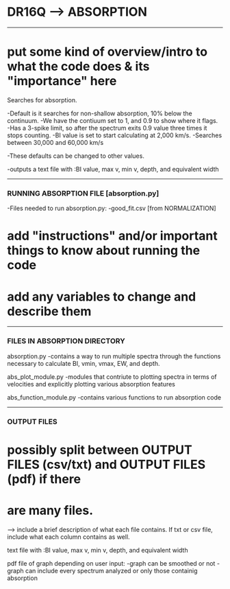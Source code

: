 # DR16Q --> ABSORPTION

------------------------------------------------------------------------------------------------------------------------------------------------------------------------------------------------------

# put some kind of overview/intro to what the code does & its "importance" here

Searches for absorption. 

-Default is it searches for non-shallow absorption, 10% below the continuum. 
    -We have the contiuum set to 1, and 0.9 to show where it flags.  
-Has a 3-spike limit, so after the spectrum exits 0.9 value three times it 
stops counting.
-BI value is set to start calculating at 2,000 km/s.
-Searches between 30,000 and 60,000 km/s


-These defaults can be changed to other values.

-outputs a text file with :BI value, max v, min v, depth, and equivalent width

------------------------------------------------------------------------------------------------------------------------------------------------------------------------------------------------------
### RUNNING ABSORPTION FILE [absorption.py]

-Files needed to run absorption.py:
    -good_fit.csv [from NORMALIZATION]

# add "instructions" and/or important things to know about running the code


# add any variables to change and describe them 

------------------------------------------------------------------------------------------------------------------------------------------------------------------------------------------------------
### FILES IN ABSORPTION DIRECTORY
absorption.py
-contains a way to run multiple spectra through the functions necessary 
to calculate BI, vmin, vmax, EW, and depth.

abs_plot_module.py
-modules that contriute to plotting spectra in terms of velocities and 
explicitly plotting various absorption features

abs_function_module.py
-contains various functions to run absorption code

------------------------------------------------------------------------------------------------------------------------------------------------------------------------------------------------------
### OUTPUT FILES 

# possibly split between OUTPUT FILES (csv/txt) and OUTPUT FILES (pdf) if there 
# are many files. 
--> include a brief description of what each file contains. If txt or csv file, 
include what each column contains as well. 

text file with :BI value, max v, min v, depth, and equivalent width

pdf file of graph depending on user input:
    -graph can be smoothed or not
    -graph can include every spectrum analyzed or only those containig absorption